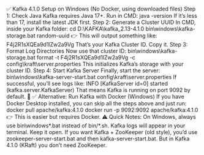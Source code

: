 ✅ Kafka 4.1.0 Setup on Windows (No Docker, using downloaded files) Step 1: Check Java Kafka requires Java 17+. Run in CMD: java -version If it’s less than 17, install the latest JDK first. Step 2: Generate a Cluster UUID In CMD, inside your Kafka folder: cd D:\KAFKA\kafka_2.13-4.1.0 bin\windows\kafka-storage.bat random-uuid 👉 This will output something like: F4j2R1sXQEa9d1lZw2a9Vg That’s your Kafka Cluster ID. Copy it. Step 3: Format Log Directories Now use that cluster ID: bin\windows\kafka-storage.bat format -t F4j2R1sXQEa9d1lZw2a9Vg -c config\kraft\server.properties This initializes Kafka’s storage with your cluster ID. Step 4: Start Kafka Server Finally, start the server: bin\windows\kafka-server-start.bat config\kraft\server.properties If successful, you’ll see logs like: INFO [KafkaServer id=0] started (kafka.server.KafkaServer) That means Kafka is running on port 9092 by default. 🎉 ✅ Alternative: Run Kafka with Docker (Windows) If you have Docker Desktop installed, you can skip all the steps above and just run: docker pull apache/kafka:4.1.0 docker run -p 9092:9092 apache/kafka:4.1.0 👉 This is easier but requires Docker. ⚠️ Quick Notes: On Windows, always use bin\windows\*.bat instead of bin/*.sh. Kafka logs will appear in your terminal. Keep it open. If you want Kafka + ZooKeeper (old style), you’d use zookeeper-server-start.bat and then kafka-server-start.bat. But in Kafka 4.1.0 (KRaft) you don’t need ZooKeeper.

